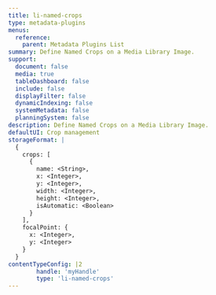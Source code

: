 ```yaml
---
title: li-named-crops
type: metadata-plugins
menus:
  reference:
    parent: Metadata Plugins List
summary: Define Named Crops on a Media Library Image.
support:
  document: false
  media: true
  tableDashboard: false
  include: false
  displayFilter: false
  dynamicIndexing: false
  systemMetadata: false
  planningSystem: false
description: Define Named Crops on a Media Library Image.
defaultUI: Crop management
storageFormat: |
  {
    crops: [
      {
        name: <String>,
        x: <Integer>,
        y: <Integer>,
        width: <Integer>,
        height: <Integer>,
        isAutomatic: <Boolean>
      }
    ],
    focalPoint: {
      x: <Integer>,
      y: <Integer>
    }
  }
contentTypeConfig: |2
        handle: 'myHandle'
        type: 'li-named-crops'
---
```

